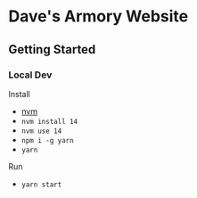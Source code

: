 # Dave's Armory Website

## Getting Started

### Local Dev

Install

 - [nvm](https://github.com/nvm-sh/nvm)
 - `nvm install 14`
 - `nvm use 14`
 - `npm i -g yarn`
 - `yarn`

Run

 - `yarn start`
